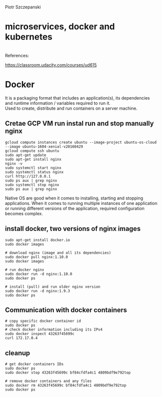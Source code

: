 Piotr Szczepanski

# microservices, docker and kubernetes
<br>
References:

https://classroom.udacity.com/courses/ud615



# Docker
It is a packaging format that includes an application(s), its dependencies and runtime information / variables required to run it.  
Used to create, distribute and run containers on a server machine. 

## Cretae GCP VM run instal run and stop manually nginx

```shell
gcloud compute instances create ubuntu --image-project ubuntu-os-cloud --image ubuntu-1604-xenial-v20160429
gcloud compute ssh ubuntu
sudo apt-get update
sudo apt-get install nginx
nginx -v
sudo systemctl start nginx
sudo systemctl status nginx
curl http://127.0.0.1 
sudo ps aux | grep nginx
sudo systemctl stop nginx
sudo ps aux | grep nginx
```
Native OS are good when it comes to installing, starting and stopping applications. 
When it comes to running multiple instances of one application or running different versions of the application, required configuration becomes complex.  

## install docker, two versions of nginx images 
```shell 
sudo apt-get install docker.io 
sudo docker images

# download nginx (image and all its dependencies)
sudo docker pull nginx:1.10.0
sudo docker images

# run docker nginx
sudo docker run -d nginx:1.10.0
sudo docker ps

# install (pull) and run older nginx version
sudo docker run -d nginx:1.9.3
sudo docker ps
```

## Communication with docker containers
```shell
# copy specific docker container id
sudo docker ps
# check docker information including its IPv4
sudo docker inspect 43263f45699c
curl 172.17.0.4
```
## cleanup 
```shell
# get docker containers IDs
sudo docker ps
sudo docker stop 43263f45699c bf84cfdfa4c1 4809bdf9e792top 

# remove docker containers and any files
sudo docker rm 43263f45699c bf84cfdfa4c1 4809bdf9e792top
sudo docker ps
```
